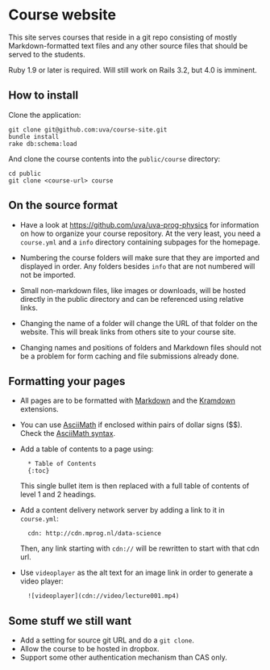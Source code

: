 Course website
==============

This site serves courses that reside in a git repo consisting of mostly Markdown-formatted text files and any other source files that should be served to the students.

Ruby 1.9 or later is required. Will still work on Rails 3.2, but 4.0 is imminent.

How to install
--------------

Clone the application:

	git clone git@github.com:uva/course-site.git
	bundle install
	rake db:schema:load

And clone the course contents into the `public/course` directory:

	cd public
	git clone <course-url> course

On the source format
--------------------

* Have a look at https://github.com/uva/uva-prog-physics for information on
  how to organize your course repository. At the very least, you need a
  `course.yml` and a `info` directory containing subpages for the homepage.

* Numbering the course folders will make sure that they are imported and
  displayed in order. Any folders besides `info` that are not numbered will
  not be imported.

* Small non-markdown files, like images or downloads, will be hosted directly
  in the public directory and can be referenced using relative links.

* Changing the name of a folder will change the URL of that folder on the
  website. This will break links from others site to your course site.

* Changing names and positions of folders and Markdown files should not be a
  problem for form caching and file submissions already done.

Formatting your pages
----------------------

* All pages are to be formatted with [Markdown] and the [Kramdown] extensions.

* You can use [AsciiMath] if enclosed within pairs of dollar signs ($$). Check
  the [AsciiMath syntax].

* Add a table of contents to a page using:

		* Table of Contents
		{:toc}

    This single bullet item is then replaced with a full table of contents of
    level 1 and 2 headings.

[Markdown]: http://daringfireball.net/projects/markdown/syntax
[Kramdown]: http://kramdown.rubyforge.org/syntax.html
[AsciiMath]: http://www.wjagray.co.uk/maths/ASCIIMathTutorial.html
[AsciiMath syntax]: http://www.intmath.com/help/send-math-email-syntax.php

* Add a content delivery network server by adding a link to it in
  `course.yml`:

		cdn: http://cdn.mprog.nl/data-science

    Then, any link starting with `cdn://` will be rewritten to start with
    that cdn url.

* Use `videoplayer` as the alt text for an image link in order to generate a video player:

        ![videoplayer](cdn://video/lecture001.mp4)


Some stuff we still want
------------------------

* Add a setting for source git URL and do a `git clone`.
* Allow the course to be hosted in dropbox.
* Support some other authentication mechanism than CAS only.
